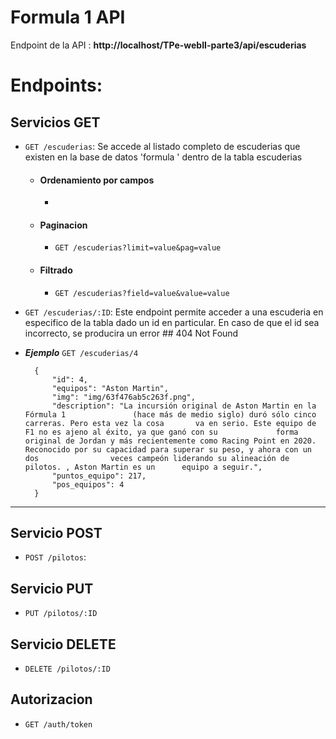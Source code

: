 # Formula 1 API

Endpoint de la API : **http://localhost/TPe-webII-parte3/api/escuderias**

# Endpoints:




## Servicios GET

- `GET /escuderias`: Se accede al listado completo de escuderias que existen en la base de datos 'formula ' dentro de la tabla escuderias

    - #### Ordenamiento por campos
        
        -  




    - #### Paginacion

        - `GET /escuderias?limit=value&pag=value`  

        

        

    - #### Filtrado
        - `GET /escuderias?field=value&value=value`

        


- `GET /escuderias/:ID`: Este endpoint permite acceder a una escuderia en especifico de la tabla dado un id en particular. En caso de que el id sea incorrecto, se producira un error ## 404 Not Found 

- ***Ejemplo*** `GET /escuderias/4`  


        {
            "id": 4,
        	"equipos": "Aston Martin",
        	"img": "img/63f476ab5c263f.png",
        	"description": "La incursión original de Aston Martin en la Fórmula 1 				(hace más de medio siglo) duró sólo cinco carreras. Pero esta vez la cosa 		va en serio. Este equipo de F1 no es ajeno al éxito, ya que ganó con su 			forma original de Jordan y más recientemente como Racing Point en 2020. 			Reconocido por su capacidad para superar su peso, y ahora con un dos 				veces campeón liderando su alineación de pilotos. , Aston Martin es un 		equipo a seguir.",
        	"puntos_equipo": 217,
        	"pos_equipos": 4
        }

***
      

## Servicio POST
- `POST /pilotos`: 






## Servicio PUT
- `PUT /pilotos/:ID`  
   






## Servicio DELETE
- `DELETE /pilotos/:ID`
    







## Autorizacion 
- `GET /auth/token`


